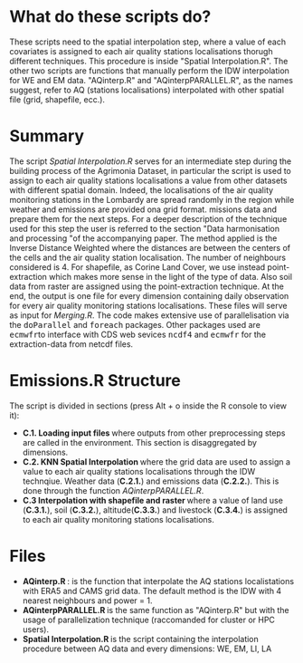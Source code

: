 # What do these scripts do?

These scripts need to the spatial interpolation step, where a value of each covariates is assigned to each air quality stations localisations thorugh different techniques. This procedure is inside "Spatial Interpolation.R". The other two scripts are functions that manually perform the IDW interpolation for WE and EM data. "AQinterp.R" and "AQinterpPARALLEL.R", as the names suggest, refer to AQ (stations localisations) interpolated with other spatial file (grid, shapefile, ecc.).

# Summary

The script <i>Spatial Interpolation.R</i> serves for an intermediate step during the building process of the Agrimonia Dataset, in particular the script is used to assign to each air quality stations localisations a value from other datasets with different spatial domain. Indeed, the localisations of the air quality monitoring stations in the Lombardy are spread randomly in the region while weather and emissions are provided ona grid format. missions data and prepare them for the next steps. For a deeper description of the technique used for this step the user is referred to the section "Data harmonisation and processing "of the accompanying paper. The method applied is the Inverse Distance Weighted where the distances are between the centers of the cells and the air quality station localisation. The number of neighbours considered is 4. For shapefile, as Corine Land Cover, we use instead point-extraction which makes more sense in the light of the type of data. Also soil data from raster are assigned using the point-extraction technique. At the end, the output is one file for every dimension containing daily observation for every air quality monitoring stations localisations. These files will serve as input for <i>Merging.R</i>. The code makes extensive use of parallelisation via the <tt>doParallel</tt> and <tt>foreach</tt> packages. Other packages used are <tt>ecmwfr</tt>to interface with CDS web sevices <tt>ncdf4</tt> and <tt>ecmwfr</tt> for the extraction-data from netcdf files.

# Emissions.R Structure

The script is divided in sections (press Alt + o inside the R console to view it):
<ul>

<li><b>C.1. Loading input files </b> where outputs from other preprocessing steps are called in the environment. This section is disaggregated by dimensions.
<li><b>C.2. KNN Spatial Interpolation </b> where the grid data are used to assign a value to each air quality stations localisations through the IDW technqiue. Weather data (<b>C.2.1.</b>) and emissions data (<b>C.2.2.</b>). This is done through the function <i>AQinterpPARALLEL.R</i>.
<li><b>C.3 Interpolation with shapefile and raster </b> where a value of land use (<b>C.3.1.</b>), soil (<b>C.3.2.</b>), altitude(<b>C.3.3.</b>) and livestock (<b>C.3.4.</b>) is assigned to each air quality monitoring stations localisations.</li></ul>

# Files

<ul> <li> <b> AQinterp.R </b> : is the function that interpolate the AQ stations localistations with ERA5 and CAMS grid data. The default method is the IDW with 4 nearest neighbours and power = 1. </li> <li> <b> AQinterpPARALLEL.R </b> is the same function as "AQinterp.R" but with the usage of parallelization technique (raccomanded for cluster or HPC users). </li> <li> <b> Spatial Interpolation.R </b> is the script containing the interpolation procedure between AQ data and every dimensions: WE, EM, LI, LA </li> </ul>
